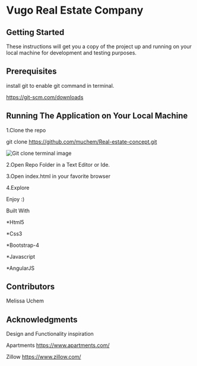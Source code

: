# Vugo Real Estate Company


## Getting Started
These instructions will get you a copy of the project up and running on your local machine for development and testing purposes.

## Prerequisites
install git to enable git command in terminal.


https://git-scm.com/downloads

## Running The Application on Your Local Machine
 1.Clone the repo
 
  git clone  https://github.com/muchem/Real-estate-concept.git
  
  
 ![Git clone terminal image](https://opensource.com/sites/default/files/u128651/git_guide12.png)

 
 2.Open Repo Folder in a Text Editor or Ide.
 
 3.Open index.html in your favorite browser
 
 4.Explore

Enjoy :)

Built With


 *Html5
 
 *Css3
 
 *Bootstrap-4
 
 *Javascript
 
 *AngularJS
 

## Contributors
 Melissa Uchem

## Acknowledgments
Design and Functionality inspiration

Apartments
https://www.apartments.com/

Zillow
https://www.zillow.com/
